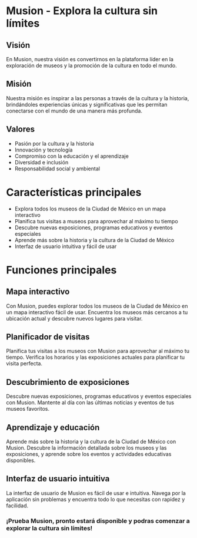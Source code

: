# Musion - Explora la cultura sin límites
## Visión
En Musion, nuestra visión es convertirnos en la plataforma líder en la exploración de museos y la promoción de la cultura en todo el mundo.

## Misión
Nuestra misión es inspirar a las personas a través de la cultura y la historia, brindándoles experiencias únicas y significativas que les permitan conectarse con el mundo de una manera más profunda.

## Valores
- Pasión por la cultura y la historia
- Innovación y tecnología
- Compromiso con la educación y el aprendizaje
- Diversidad e inclusión
- Responsabilidad social y ambiental

# Características principales
- Explora todos los museos de la Ciudad de México en un mapa interactivo
- Planifica tus visitas a museos para aprovechar al máximo tu tiempo
- Descubre nuevas exposiciones, programas educativos y eventos especiales
- Aprende más sobre la historia y la cultura de la Ciudad de México
- Interfaz de usuario intuitiva y fácil de usar

# Funciones principales
## Mapa interactivo
 Con Musion, puedes explorar todos los museos de la Ciudad de México en un mapa interactivo fácil de usar. Encuentra los museos más cercanos a tu ubicación actual y descubre nuevos lugares para visitar.

## Planificador de visitas
Planifica tus visitas a los museos con Musion para aprovechar al máximo tu tiempo. Verifica los horarios y las exposiciones actuales para planificar tu visita perfecta.

## Descubrimiento de exposiciones
Descubre nuevas exposiciones, programas educativos y eventos especiales con Musion. Mantente al día con las últimas noticias y eventos de tus museos favoritos.

## Aprendizaje y educación
Aprende más sobre la historia y la cultura de la Ciudad de México con Musion. Descubre la información detallada sobre los museos y las exposiciones, y aprende sobre los eventos y actividades educativas disponibles.

## Interfaz de usuario intuitiva
La interfaz de usuario de Musion es fácil de usar e intuitiva. Navega por la aplicación sin problemas y encuentra todo lo que necesitas con rapidez y facilidad.

### ¡Prueba Musion, pronto estará disponible y podras comenzar a  explorar la cultura sin límites!
